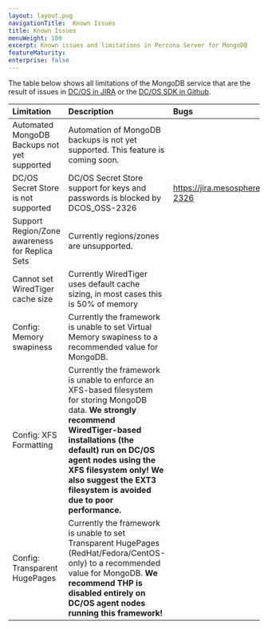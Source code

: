 ```yaml
---
layout: layout.pug
navigationTitle:  Known Issues
title: Known Issues
menuWeight: 100
excerpt: Known issues and limitations in Percona Server for MongoDB
featureMaturity:
enterprise: false
---
```


The table below shows all limitations of the MongoDB service that are the result of issues in [DC/OS in JIRA](https://jira.mesosphere.com/browse/DCOS_OSS/issues) or the [DC/OS SDK in Github](https://github.com/mesosphere/dcos-commons).

| Limitation                                                                    | Description                                                                                                                                                                                                                                                                             | Bugs                                                                                                                              |
|:------------------------------------------------------------------------------|:----------------------------------------------------------------------------------------------------------------------------------------------------------------------------------------------------------------------------------------------------------------------------------------|:----------------------------------------------------------------------------------------------------------------------------------|
| Automated MongoDB Backups not yet supported                                  | Automation of MongoDB backups is not yet supported. This feature is coming soon. | |
| DC/OS Secret Store is not supported | DC/OS Secret Store support for keys and passwords is blocked by DCOS_OSS-2326 | https://jira.mesosphere.com/browse/DCOS_OSS-2326 |
| Support Region/Zone awareness for Replica Sets | Currently regions/zones are unsupported. | |
| Cannot set WiredTiger cache size | Currently WiredTiger uses default cache sizing, in most cases this is 50% of memory | |
| Config: Memory swapiness | Currently the framework is unable to set Virtual Memory swapiness to a recommended value for MongoDB. | |
| Config: XFS Formatting | Currently the framework is unable to enforce an XFS-based filesystem for storing MongoDB data. **We strongly recommend WiredTiger-based installations (the default) run on DC/OS agent nodes using the XFS filesystem only! We also suggest the EXT3 filesystem is avoided due to poor performance.** | |
| Config: Transparent HugePages | Currently the framework is unable to set Transparent HugePages (RedHat/Fedora/CentOS-only) to a recommended value for MongoDB. **We recommend THP is disabled entirely on DC/OS agent nodes running this framework!** | |
